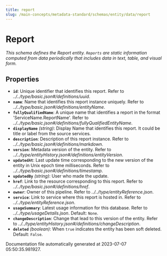 ```yaml
---
title: report
slug: /main-concepts/metadata-standard/schemas/entity/data/report
---
```


# Report

*This schema defines the Report entity. `Reports` are static information computed from data periodically that includes data in text, table, and visual form.*

## Properties

- **`id`**: Unique identifier that identifies this report. Refer to *../../type/basic.json#/definitions/uuid*.
- **`name`**: Name that identifies this report instance uniquely. Refer to *../../type/basic.json#/definitions/entityName*.
- **`fullyQualifiedName`**: A unique name that identifies a report in the format 'ServiceName.ReportName'. Refer to *../../type/basic.json#/definitions/fullyQualifiedEntityName*.
- **`displayName`** *(string)*: Display Name that identifies this report. It could be title or label from the source services.
- **`description`**: Description of this report instance. Refer to *../../type/basic.json#/definitions/markdown*.
- **`version`**: Metadata version of the entity. Refer to *../../type/entityHistory.json#/definitions/entityVersion*.
- **`updatedAt`**: Last update time corresponding to the new version of the entity in Unix epoch time milliseconds. Refer to *../../type/basic.json#/definitions/timestamp*.
- **`updatedBy`** *(string)*: User who made the update.
- **`href`**: Link to the resource corresponding to this report. Refer to *../../type/basic.json#/definitions/href*.
- **`owner`**: Owner of this pipeline. Refer to *../../type/entityReference.json*.
- **`service`**: Link to service where this report is hosted in. Refer to *../../type/entityReference.json*.
- **`usageSummary`**: Latest usage information for this database. Refer to *../../type/usageDetails.json*. Default: `None`.
- **`changeDescription`**: Change that lead to this version of the entity. Refer to *../../type/entityHistory.json#/definitions/changeDescription*.
- **`deleted`** *(boolean)*: When `true` indicates the entity has been soft deleted. Default: `False`.


Documentation file automatically generated at 2023-07-07 05:50:35.981927.
